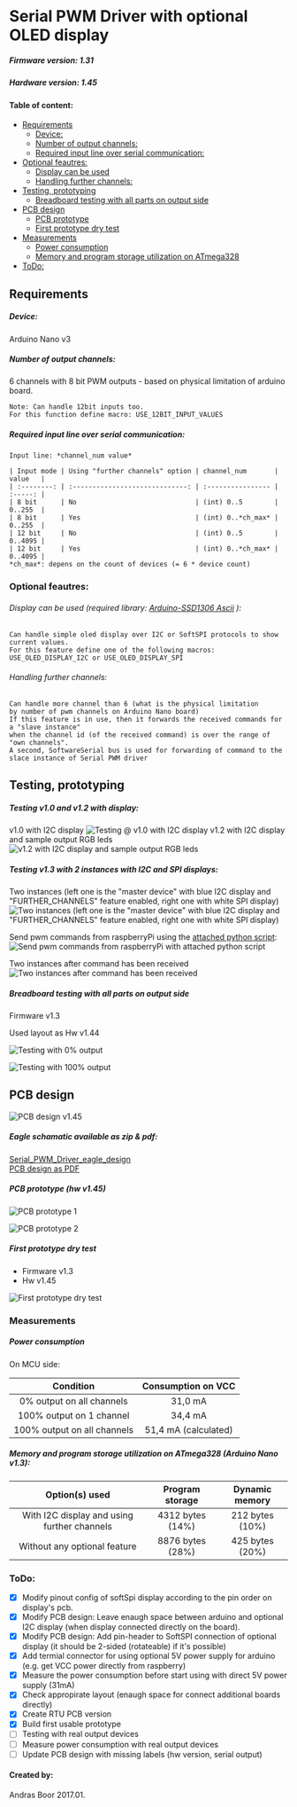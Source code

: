 # Serial PWM Driver with optional OLED display

##### Firmware version: 1.31
##### Hardware version: 1.45

#### Table of content:
- [Requirements](#Requirements)
  - [Device:](#Device)
  - [Number of output channels:](#output_channels)
  - [Required input line over serial communication:](#Required_input_line)
- [Optional feautres:](#Optional_feautres)
  - [Display can be used](#Display_can_be_used)
  - [Handling further channels:](#further_channels)
- [Testing, prototyping](#testing_protoryping)
  - [Breadboard testing with all parts on output side](#Breadboard_testing_with_outputs)
- [PCB design](#PCB_design)
  - [PCB prototype](#PCB_prototype)
  - [First prototype dry test](#prototype_dry_test)
- [Measurements](#Measurements)
  - [Power consumption](#power_consumption)
  - [Memory and program storage utilization on ATmega328](#memory_useage)
- [ToDo:](#todo)



## <a name="Requirements"> Requirements </a>

##### <a name="Device"> Device: </a>
Arduino Nano v3

##### <a name="output_channels"> Number of output channels: </a>
6 channels with 8 bit PWM outputs - based on physical limitation of arduino board.

    Note: Can handle 12bit inputs too.
    For this function define macro: USE_12BIT_INPUT_VALUES

##### <a name="Required_input_line"> Required input line over serial communication: </a>
    Input line: *channel_num value*

    | Input mode | Using "further channels" option | channel_num       | value   |
    | :--------: | :-----------------------------: | :---------------- | :-----: |
    | 8 bit      | No                              | (int) 0..5        | 0..255  |
    | 8 bit      | Yes                             | (int) 0..*ch_max* | 0..255  |
    | 12 bit     | No                              | (int) 0..5        | 0..4095 |
    | 12 bit     | Yes                             | (int) 0..*ch_max* | 0..4095 |
    *ch_max*: depens on the count of devices (= 6 * device count)

### <a name="Optional_feautres"> Optional feautres: </a>

###### <a name="Display_can_be_used"> Display can be used </a> (required library: [Arduino-SSD1306 Ascii](https://github.com/bbkbarbar/Arduino-SSD1306Ascii) ):
    Can handle simple oled display over I2C or SoftSPI protocols to show current values.
    For this feature define one of the following macros: USE_OLED_DISPLAY_I2C or USE_OLED_DISPLAY_SPI

###### <a name="further_channels"> Handling further channels: </a>
    Can handle more channel than 6 (what is the physical limitation
    by number of pwm channels on Arduino Nano board)
    If this feature is in use, then it forwards the received commands for a "slave instance"
    when the channel id (of the received command) is over the range of "own channels".
    A second, SoftwareSerial bus is used for forwarding of command to the slace instance of Serial PWM driver


## <a name="testing_protoryping"> Testing, prototyping </a>

##### Testing v1.0 and v1.2 with display:
v1.0 with I2C display
![Testing @ v1.0 with I2C display](https://raw.githubusercontent.com/bbkbarbar/Serial_PWM_Driver_with_OLED/master/Documents/Testing_v1_0.png "v1.0 with I2C display")
v1.2 with I2C display and sample output RGB leds
![v1.2 with I2C display and sample output RGB leds](https://raw.githubusercontent.com/bbkbarbar/Serial_PWM_Driver_with_OLED/master/Documents/Breadboard_Testing_v1.2.png "v1.2 with I2C display and sample output RGB leds")

##### Testing v1.3 with 2 instances with I2C and SPI displays:

Two instances (left one is the "master device" with blue I2C display and "FURTHER_CHANNELS" feature enabled, right one with white SPI display)
![Two instances (left one is the "master device" with blue I2C display and "FURTHER_CHANNELS" feature enabled, right one with white SPI display)](https://raw.githubusercontent.com/bbkbarbar/Serial_PWM_Driver_with_OLED/master/Documents/Testing_-_v1.3_with_2_instances_1.png)

Send pwm commands from raspberryPi using the [attached python script](https://github.com/bbkbarbar/Serial_PWM_Driver_with_OLED/blob/master/Testing_with_RaspberryPi/pwm_serial_12ch.py):
![Send pwm commands from raspberryPi with attached python script](https://raw.githubusercontent.com/bbkbarbar/Serial_PWM_Driver_with_OLED/master/Documents/Testing_-_Send_commands_from_Pi.png "Send pwm commands from raspberryPi with attached python script")

Two instances after command has been received
![Two instances after command has been received](https://raw.githubusercontent.com/bbkbarbar/Serial_PWM_Driver_with_OLED/master/Documents/Testing_-_v1.3_with_2_instances_2.png "Two instances after command has been received")

##### <a name="Breadboard_testing_with_outputs"> Breadboard testing with all parts on output side </a>
Firmware v1.3

Used layout as Hw v1.44

![Testing with 0% output](https://github.com/bbkbarbar/Serial_PWM_Driver_with_OLED/raw/master/Documents/Overall_testing/Control_12V_LED_strip_Powered_from_PI_5V_OFF.png)

![Testing with 100% output](https://github.com/bbkbarbar/Serial_PWM_Driver_with_OLED/raw/master/Documents/Overall_testing/Control_12V_LED_strip_Powered_from_PI_5V_ON.png)

## <a name="PCB_design"> PCB design </a>
![PCB design v1.45](https://raw.githubusercontent.com/bbkbarbar/Serial_PWM_Driver_with_OLED/master/Documents/PCB_design_1.45.png)

##### Eagle schamatic available as zip & pdf:
[Serial_PWM_Driver_eagle_design](https://github.com/bbkbarbar/Serial_PWM_Driver_with_OLED/blob/master/Schematic_designs/Eagle_designs/Serial_PWM_driver_-_Eagle_desing.zip)
<br>[PCB design as PDF](https://github.com/bbkbarbar/Serial_PWM_Driver_with_OLED/raw/master/Schematic_designs/Eagle_designs/PCB_design_v1.45_bottom.pdf)

##### <a name="PCB_prototype"> PCB prototype </a> (hw v1.45)
![PCB prototype 1](https://github.com/bbkbarbar/Serial_PWM_Driver_with_OLED/raw/master/Documents/Board_prototype/pcb_prototype_1.png)

![PCB prototype 2](https://github.com/bbkbarbar/Serial_PWM_Driver_with_OLED/raw/master/Documents/Board_prototype/pcb_prototype_2.png)

##### <a name="prototype_dry_test"> First prototype dry test </a>
 - Firmware v1.3
 - Hw v1.45

![First prototype dry test](https://github.com/bbkbarbar/Serial_PWM_Driver_with_OLED/raw/master/Documents/Overall_testing/Prototype_dry_test.png)


### <a name="Measurements"> Measurements </a>

##### <a name="power_consumption"> Power consumption </a>
On MCU side:

| Condition                   | Consumption on VCC    |
| :-------------------------: | :-------------------: |
| 0% output on all channels   | 31,0 mA               |
| 100% output on 1 channel    | 34,4 mA               |
| 100% output on all channels | 51,4 mA (calculated)  |

##### <a name="memory_useage">  Memory and program storage utilization on ATmega328 </a> (Arduino Nano v1.3):

| Option(s) used                              | Program storage  | Dynamic memory  |
| :-----------------------------------------: | :--------------: | :-------------: |
| With I2C display and using further channels | 4312 bytes (14%) | 212 bytes (10%) |
| Without any optional feature                | 8876 bytes (28%) | 425 bytes (20%) |



### <a name="todo"> ToDo: </a>
 - [x] Modify pinout config of softSpi display according to the pin order on display's pcb.
 - [x] Modify PCB design: Leave enaugh space between arduino and optional I2C display (when display connected directly on the board).
 - [X] Modify PCB design: Add pin-header to SoftSPI connection of optional display (it should be 2-sided (rotateable) if it's possible)
 - [X] Add termial connector for using optional 5V power supply for arduino (e.g. get VCC power directly from raspberry)
 - [X] Measure the power consumption before start using with direct 5V power supply (31mA)
 - [X] Check appropirate layout (enaugh space for connect additional boards directly)
 - [X] Create RTU PCB version
 - [X] Build first usable prototype
 - [ ] Testing with real output devices
 - [ ] Measure power consumption with real output devices
 - [ ] Update PCB design with missing labels (hw version, serial output)

#### Created by:
Andras Boor
2017.01.
